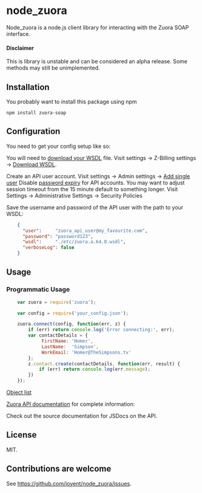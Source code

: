 node_zuora
==========

Node_zuora is a node.js client library for interacting with the Zuora
SOAP interface.

#### Disclaimer

This is library is unstable and can be considered an alpha release. Some methods may still be unimplemented.


## Installation

You probably want to install this package using npm

    npm install zuora-soap


## Configuration

You need to get your config setup like so:

You will need to [download your WSDL][1] file. Visit settings -> Z-Billing settings -> [Download WSDL][1].

Create an API user account. Visit settings -> Admin settings -> [Add single user][2]
Disable [password expiry][3] for API accounts.
You may want to adjust session timeout from the 15 minute default to something longer. Visit Settings -> Administrative Settings -> Security Policies

Save the username and password of the API user with the path to your WSDL:

```json
    {
      "user":     "zuora_api_user@my_favourite.com",
      "password": "password123",
      "wsdl":     "./etc/zuora.a.64.0.wsdl",
      "verboseLog": false
    }
```

[1]: https://www.zuora.com/apps/Api.do
[2]: https://www.zuora.com/apps/UserLogin.do?method=edit&flag=1
[3]: http://knowledgecenter.zuora.com/kb/How_do_I_prevent_my_API_user_login_from_expiring%3F

## Usage

### Programmatic Usage

```javascript
    var zuora = require('zuora');

    var config = require('your_config.json');

    zuora.connect(config, function(err, z) {
        if (err) return console.log('Error connecting:', err);
        var contactDetails = {
             FirstName: 'Homer',
             LastName:  'Simpson',
             WorkEmail: 'Homer@TheSimpsons.tv'
        };
        z.contact.create(contactDetails, function(err, result) {
            if (err) return console.log(err.message);
        })
    });
```

[Object list](http://knowledgecenter.zuora.com/BC_Developers/SOAP_API/E1_SOAP_API_Object_Reference)

[Zuora API documentation](http://knowledgecenter.zuora.com/) for complete information:

Check out the source documentation for JSDocs on the API.

## License

MIT.

## Contributions are welcome

See <https://github.com/joyent/node_zuora/issues>.

